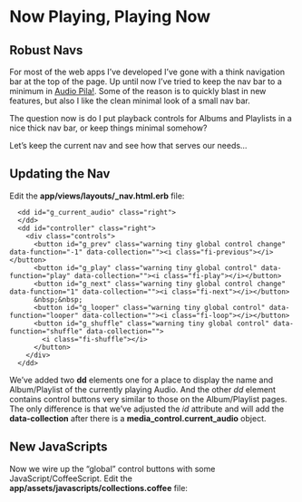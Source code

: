 # Now Playing, Playing Now

## Robust Navs

For most of the web apps I’ve developed I’ve gone with a think navigation bar at the top of the page.  Up until now I’ve tried to keep the nav bar to a minimum in [Audio Pila!](https://github.com/asommer70/audiopila-rails).  Some of the reason is to quickly blast in new features, but also I like the clean minimal look of a small nav bar.

The question now is do I put playback controls for Albums and Playlists in a nice thick nav bar, or keep things minimal somehow?

Let’s keep the current nav and see how that serves our needs…

## Updating the Nav

Edit the **app/views/layouts/_nav.html.erb** file:

```
  <dd id="g_current_audio" class="right">
  </dd>
  <dd id="controller" class="right">
    <div class="controls">
      <button id="g_prev" class="warning tiny global control change" data-function="-1" data-collection=""><i class="fi-previous"></i></button>
      <button id="g_play" class="warning tiny global control" data-function="play" data-collection=""><i class="fi-play"></i></button>
      <button id="g_next" class="warning tiny global control change" data-function="1" data-collection=""><i class="fi-next"></i></button>
      &nbsp;&nbsp;
      <button id="g_looper" class="warning tiny global control" data-function="looper" data-collection=""><i class="fi-loop"></i></button>
      <button id="g_shuffle" class="warning tiny global control" data-function="shuffle" data-collection="">
        <i class="fi-shuffle"></i>
      </button>
    </div>
  </dd>
```

We’ve added two **dd** elements one for a place to display the name and Album/Playlist of the currently playing Audio.  And the other *dd* element contains control buttons very similar to those on the Album/Playlist pages.  The only difference is that we’ve adjusted the *id* attribute and will add the **data-collection** after there is a **media_control.current_audio** object.

## New JavaScripts

Now we wire up the “global” control buttons with some JavaScript/CoffeeScript.  Edit the **app/assets/javascripts/collections.coffee** file:

```
```